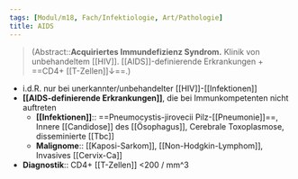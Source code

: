```yaml
---
tags: [Modul/m18, Fach/Infektiologie, Art/Pathologie]
title: AIDS
---
```

> (Abstract::**Acquiriertes Immundefizienz Syndrom.** Klinik von unbehandeltem [[HIV]]. [[AIDS]]-definierende Erkrankungen + ==CD4+ [[T-Zellen]]↓==.)
- i.d.R. nur bei unerkannter/unbehandelter [[HIV]]-[[Infektionen]]
- **[[AIDS-definierende Erkrankungen]]**, die bei Immunkompetenten nicht auftreten
	- **[[Infektionen]]**:: ==Pneumocystis-jirovecii Pilz-[[Pneumonie]]==, Innere [[Candidose]] des [[Ösophagus]], Cerebrale Toxoplasmose, disseminierte [[Tbc]]
	- **Malignome**:: [[Kaposi-Sarkom]], [[Non-Hodgkin-Lymphom]], Invasives [[Cervix-Ca]]
- **Diagnostik**:: CD4+ [[T-Zellen]] <200 / mm^3
